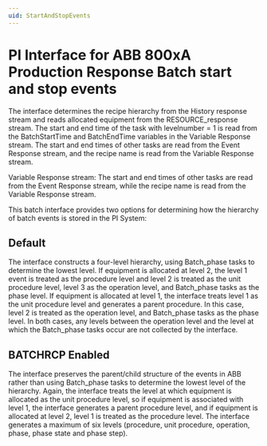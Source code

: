 ```yaml
---
uid: StartAndStopEvents
---
```


# PI Interface for ABB 800xA Production Response Batch start and stop events

The interface determines the recipe hierarchy from the History response stream and reads allocated equipment from the RESOURCE_response stream. The start and end time of the task with levelnumber = 1 is read from the BatchStartTime and BatchEndTime variables in the Variable Response stream. The start and end times of other tasks are read from the Event Response stream, and the recipe name is read from the Variable Response stream.

Variable Response stream: The start and end times of other tasks are read from the Event Response stream, while the recipe name is read from the Variable Response stream.

This batch interface provides two options for determining how the hierarchy of batch events is stored in the PI System:

## Default

The interface constructs a four-level hierarchy, using Batch_phase tasks to determine the lowest level. If equipment is allocated at level 2, the level 1 event is treated as the procedure level and level 2 is treated as the unit procedure level, level 3 as the operation level, and Batch_phase tasks as the phase level. If equipment is allocated at level 1, the interface treats level 1 as the unit procedure level and generates a parent procedure. In this case, level 2 is treated as the operation level, and Batch_phase tasks as the phase level. In both cases, any levels between the operation level and the level at which the Batch_phase tasks occur are not collected by the interface.

## BATCHRCP Enabled

The interface preserves the parent/child structure of the events in ABB rather than using Batch_phase tasks to determine the lowest level of the hierarchy. Again, the interface treats the level at which equipment is allocated as the unit procedure level, so if equipment is associated with level 1, the interface generates a parent procedure level, and if equipment is allocated at level 2, level 1 is treated as the procedure level. The interface generates a maximum of six levels (procedure, unit procedure, operation, phase, phase state and phase step).
